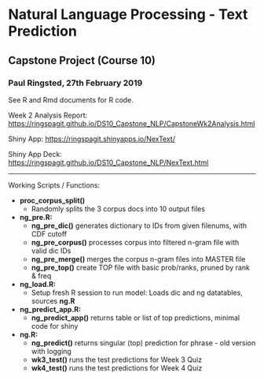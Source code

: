 # Natural Language Processing - Text Prediction
## Capstone Project (Course 10)
### Paul Ringsted, 27th February 2019

See R  and Rmd documents for R code.

Week 2 Analysis Report: https://ringspagit.github.io/DS10_Capstone_NLP/CapstoneWk2Analysis.html

Shiny App: https://ringspagit.shinyapps.io/NexText/

Shiny App Deck: https://ringspagit.github.io/DS10_Capstone_NLP/NexText.html

---
Working Scripts / Functions:

* **proc_corpus_split()**
    + Randomly splits the 3 corpus docs into 10 output files
* **ng_pre.R:**
    + **ng_pre_dic()**		generates dictionary to IDs from given filenums, with CDF cutoff
    + **ng_pre_corpus()**	processes corpus into filtered n-gram file with valid dic IDs
    + **ng_pre_merge()**	merges the corpus n-gram files into MASTER file
    + **ng_pre_top()**		create TOP file with basic prob/ranks, pruned by rank & freq
* **ng_load.R:**
    + Setup fresh R session to run model: Loads dic and ng datatables, sources **ng.R**
* **ng_predict_app.R:**
    + **ng_predict_app()** 	returns table or list of top predictions, minimal code for shiny
* **ng.R:**
    + **ng_predict()**		returns singular (top) prediction for phrase - old version with logging
    + **wk3_test()**		runs the test predictions for Week 3 Quiz
    + **wk4_test()** 		runs the test predictions for Week 4 Quiz
